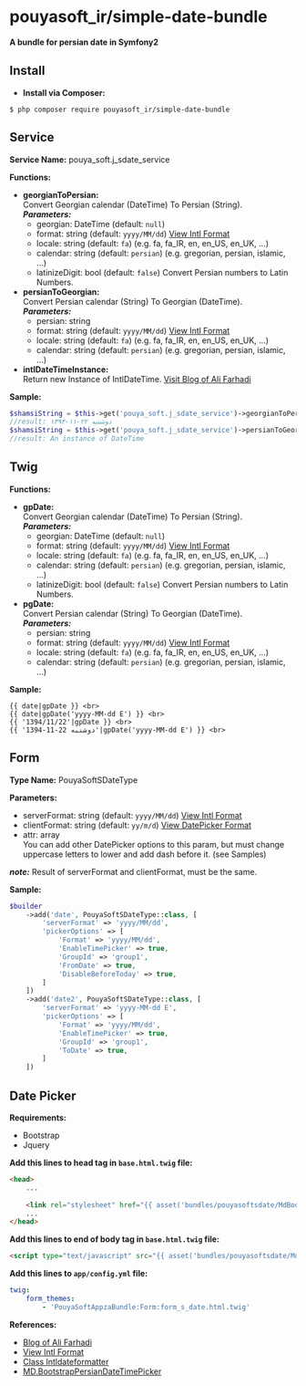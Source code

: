 pouyasoft_ir/simple-date-bundle
========================
**A bundle for persian date in Symfony2**

Install
--------------
- **Install via Composer:**

```
$ php composer require pouyasoft_ir/simple-date-bundle
```

Service
--------------
**Service Name:** pouya_soft.j_sdate_service

**Functions:**
* **georgianToPersian:**  
    Convert Georgian calendar (DateTime) To Persian (String).  
    ***Parameters:***  
    * georgian: DateTime (default: `null`)
    * format: string (default: `yyyy/MM/dd`) [View Intl Format](http://userguide.icu-project.org/formatparse/datetime)
    * locale: string (default: `fa`) (e.g. fa, fa_IR, en, en_US, en_UK, ...)
    * calendar: string (default: `persian`) (e.g. gregorian, persian, islamic, ...)
    * latinizeDigit: bool (default: `false`) Convert Persian numbers to Latin Numbers.
* **persianToGeorgian:**  
    Convert Persian calendar (String) To Georgian (DateTime).  
    ***Parameters:***  
    * persian: string
    * format: string (default: `yyyy/MM/dd`) [View Intl Format](http://userguide.icu-project.org/formatparse/datetime)
    * locale: string (default: `fa`) (e.g. fa, fa_IR, en, en_US, en_UK, ...)
    * calendar: string (default: `persian`) (e.g. gregorian, persian, islamic, ...)
* **intlDateTimeInstance:**  
    Return new Instance of IntlDateTime. [Visit Blog of Ali Farhadi](http://farhadi.ir/blog/1389/02/10/persian-calendar-for-php-53/)

**Sample:**
```php
$shamsiString = $this->get('pouya_soft.j_sdate_service')->georgianToPersian(new \DateTime(), 'yyyy-MM-dd E');
//result: ۱۳۹۴-۱۱-۲۲ دوشنبه
$shamsiString = $this->get('pouya_soft.j_sdate_service')->persianToGeorgian('1394-11-22 دوشنبه', 'yyyy-MM-dd E');
//result: An instance of DateTime
```

Twig
--------------
**Functions:**  
* **gpDate:**  
    Convert Georgian calendar (DateTime) To Persian (String).  
    ***Parameters:***  
    * georgian: DateTime (default: `null`)
    * format: string (default: `yyyy/MM/dd`) [View Intl Format](http://userguide.icu-project.org/formatparse/datetime)
    * locale: string (default: `fa`) (e.g. fa, fa_IR, en, en_US, en_UK, ...)
    * calendar: string (default: `persian`) (e.g. gregorian, persian, islamic, ...)
    * latinizeDigit: bool (default: `false`) Convert Persian numbers to Latin Numbers.
* **pgDate:**  
    Convert Persian calendar (String) To Georgian (DateTime).  
    ***Parameters:***  
    * persian: string
    * format: string (default: `yyyy/MM/dd`) [View Intl Format](http://userguide.icu-project.org/formatparse/datetime)
    * locale: string (default: `fa`) (e.g. fa, fa_IR, en, en_US, en_UK, ...)
    * calendar: string (default: `persian`) (e.g. gregorian, persian, islamic, ...)

**Sample:**
```twig
{{ date|gpDate }} <br>
{{ date|gpDate('yyyy-MM-dd E') }} <br>
{{ '1394/11/22'|gpDate }} <br>
{{ '1394-11-22 دوشنبه'|gpDate('yyyy-MM-dd E') }} <br>
```

Form
--------------
**Type Name:** PouyaSoftSDateType  

**Parameters:**
* serverFormat: string (default: `yyyy/MM/dd`) [View Intl Format](http://userguide.icu-project.org/formatparse/datetime)  
* clientFormat: string (default: `yy/m/d`) [View DatePicker Format](https://api.jqueryui.com/datepicker/#utility-formatDate)  
* attr: array  
    You can add other DatePicker options to this param, but must change uppercase letters to lower and add dash before it. (see Samples)
     
***note:*** Result of serverFormat and clientFormat, must be the same.

**Sample:**
```php
$builder
    ->add('date', PouyaSoftSDateType::class, [
        'serverFormat' => 'yyyy/MM/dd',
        'pickerOptions' => [
            'Format' => 'yyyy/MM/dd',
            'EnableTimePicker' => true,
            'GroupId' => 'group1',
            'FromDate' => true,
            'DisableBeforeToday' => true,
        ]
    ])
    ->add('date2', PouyaSoftSDateType::class, [
        'serverFormat' => 'yyyy-MM-dd E',
        'pickerOptions' => [
            'Format' => 'yyyy/MM/dd',
            'EnableTimePicker' => true,
            'GroupId' => 'group1',
            'ToDate' => true,
        ]
    ])
```


Date Picker
--------------
**Requirements:**
* Bootstrap
* Jquery

**Add this lines to head tag in `base.html.twig` file:**

```html
<head>
    ...
	
    <link rel="stylesheet" href="{{ asset('bundles/pouyasoftsdate/MdBootstrapPersianDateTimePicker/jquery.md.bootstrap.datetimepicker.style.css') }}" />
    ...
</head>
```

**Add this lines to end of body tag in `base.html.twig` file:**
```html
<script type="text/javascript" src="{{ asset('bundles/pouyasoftsdate/MdBootstrapPersianDateTimePicker/jquery.md.bootstrap.datetimepicker.js') }}"></script>
```

**Add this lines to `app/config.yml` file:**
```yaml
twig:
    form_themes:
        - 'PouyaSoftAppzaBundle:Form:form_s_date.html.twig'
```

**References:**
* [Blog of Ali Farhadi](http://farhadi.ir/blog/1389/02/10/persian-calendar-for-php-53/)
* [View Intl Format](http://userguide.icu-project.org/formatparse/datetime)
* [Class Intldateformatter](http://php.net/manual/en/class.intldateformatter.php)
* [MD.BootstrapPersianDateTimePicker](https://github.com/Mds92/MD.BootstrapPersianDateTimePicker)
